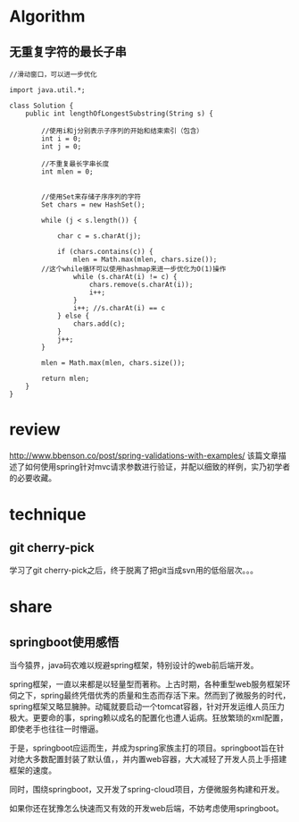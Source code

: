 # Algorithm

## 无重复字符的最长子串

```
//滑动窗口，可以进一步优化

import java.util.*;

class Solution {
    public int lengthOfLongestSubstring(String s) {
        
        //使用i和j分别表示子序列的开始和结束索引（包含）
        int i = 0;
        int j = 0;
        
        //不重复最长字串长度
        int mlen = 0;
        
        
        //使用Set来存储子序序列的字符
        Set chars = new HashSet();
        
        while (j < s.length()) {
            
            char c = s.charAt(j);
            
            if (chars.contains(c)) {
                mlen = Math.max(mlen, chars.size());
	    //这个while循环可以使用hashmap来进一步优化为O(1)操作
                while (s.charAt(i) != c) {
                    chars.remove(s.charAt(i));
                    i++;
                }
                i++; //s.charAt(i) == c
            } else {
                chars.add(c);
            }
            j++;
        }
        
        mlen = Math.max(mlen, chars.size());
    
        return mlen;
    }
}
```

# review
http://www.bbenson.co/post/spring-validations-with-examples/
该篇文章描述了如何使用spring针对mvc请求参数进行验证，并配以细致的样例，实乃初学者的必要收藏。

# technique

## git cherry-pick
学习了git cherry-pick之后，终于脱离了把git当成svn用的低俗层次。。。

# share

## springboot使用感悟

当今猿界，java码农难以规避spring框架，特别设计的web前后端开发。

spring框架，一直以来都是以轻量型而著称。上古时期，各种重型web服务框架环伺之下，spring最终凭借优秀的质量和生态而存活下来。然而到了微服务的时代，spring框架又略显臃肿。动辄就要启动一个tomcat容器，针对开发运维人员压力极大。更要命的事，spring赖以成名的配置化也遭人诟病。狂放繁琐的xml配置，即使老手也往往一时懵逼。

于是，springboot应运而生，并成为spring家族主打的项目。springboot旨在针对绝大多数配置封装了默认值，，并内置web容器，大大减轻了开发人员上手搭建框架的速度。

同时，围绕springboot，又开发了spring-cloud项目，方便微服务构建和开发。

如果你还在犹豫怎么快速而又有效的开发web后端，不妨考虑使用springboot。






